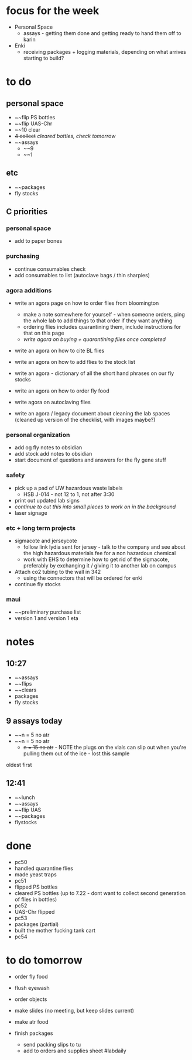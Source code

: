# focus for the week
- Personal Space
	- assays - getting them done and getting ready to hand them off to karin
- Enki
	- receiving packages + logging materials, depending on what arrives starting to build?

# to do
## personal space
- ~~flip PS bottles
- ~~flip UAS-Chr
- ~~10 clear
- ~~4 collect~~ *cleared bottles, check tomorrow*
- ~~assays
	- ~~9
	- ~~1

## etc
- ~~packages
- fly stocks
## C priorities 

### personal space
- add to paper bones
### purchasing
- continue consumables check
- add consumables to list (autoclave bags / thin sharpies)
### agora additions
- write an agora page on how to order flies from bloomington 
	- make a note somewhere for yourself - when someone orders, ping the whole lab to add things to that order if they want anything
	- ordering flies includes quarantining them, include instructions for that on this page
	- *write agora on buying + quarantining flies once completed*

- write an agora on how to cite BL flies
- write an agora on how to add flies to the stock list

- write an agora - dictionary of all the short hand phrases on our fly stocks

- write an agora on how to order fly food
- write agora on autoclaving flies

- write an agora / legacy document about cleaning the lab spaces (cleaned up version of the checklist, with images maybe?)
### personal organization
- add og fly notes to obsidian
- add stock add notes to obsidian
- start document of questions and answers for the fly gene stuff
### safety
- pick up a pad of UW hazardous waste labels 
	- HSB J-014 - not 12 to 1, not after 3:30
- print out updated lab signs
- *continue to cut this into small pieces to work on in the background*
- laser signage

### etc + long term projects
- sigmacote and jerseycote
	- follow link lydia sent for jersey - talk to the company and see about the high hazardous materials fee for a non hazardous chemical
	- work with EHS to determine how to get rid of the sigmacote, preferably by exchanging it / giving it to another lab on campus
- Attach co2 tubing to the wall in 342
	- using the connectors that will be ordered for enki
- continue fly stocks
### maui
- ~~preliminary purchase list
- version 1 and version 1 eta


# notes

## 10:27
- ~~assays
- ~~flips
- ~~clears
- packages
- fly stocks

## 9 assays today
- ~~n = 5 no atr
- ~~n = 5 no atr
	- ~~n = 15 no atr~~ - NOTE the plugs on the vials can slip out when you're pulling them out of the ice - lost this sample

oldest first

## 12:41 
- ~~lunch 
- ~~assays
- ~~flip UAS
- ~~packages
- flystocks
# done
- pc50
- handled quarantine flies
- made yeast traps
- pc51
- flipped PS bottles
- cleared PS bottles (up to 7.22 - dont want to collect second generation of flies in bottles)
- pc52
- UAS-Chr flipped
- pc53
- packages (partial)
- built the mother fucking tank cart
- pc54
# to do tomorrow
- order fly food
- flush eyewash
- order objects
- make slides (no meeting, but keep slides current)

- make atr food
- finish packages 
	- send packing slips to tu 
	- add to orders and supplies sheet
#labdaily 